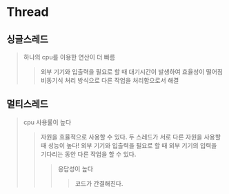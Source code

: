 # Thread

## 싱글스레드

> 하나의 cpu를 이용한 연산이 더 빠름
>
> > 외부 기기와 입출력을 필요로 할 때 대기시간이 발생하여 효율성이 떨어짐
> > 비동기식 처리 방식으로 다른 작업을 처리함으로서 해결

## 멀티스레드

> cpu 사용률이 높다
>
> > 자원을 효율적으로 사용할 수 있다.
> > 두 스레드가 서로 다른 자원을 사용할 때 성능이 높다!
> > 외부 기기와 입출력을 필요로 할 때 외부 기기의 입력을 기다리는 동안 다른 작업을 할 수 있다.
> >
> > > 응답성이 높다
> > >
> > > > 코드가 간결해진다.
